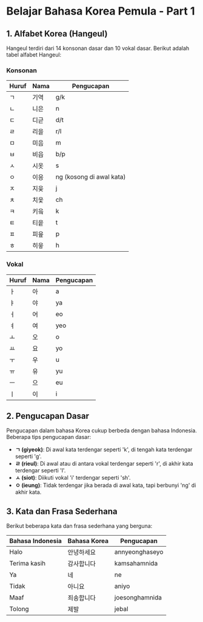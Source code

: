 # Belajar Bahasa Korea Pemula - Part 1

## 1. Alfabet Korea (Hangeul)

Hangeul terdiri dari 14 konsonan dasar dan 10 vokal dasar. Berikut adalah tabel alfabet Hangeul:

### Konsonan
| Huruf | Nama   | Pengucapan                  |
|-------|--------|-----------------------------|
| ㄱ    | 기역   | g/k                         |
| ㄴ    | 니은   | n                           |
| ㄷ    | 디귿   | d/t                         |
| ㄹ    | 리을   | r/l                         |
| ㅁ    | 미음   | m                           |
| ㅂ    | 비읍   | b/p                         |
| ㅅ    | 시옷   | s                           |
| ㅇ    | 이응   | ng (kosong di awal kata)    |
| ㅈ    | 지읒   | j                           |
| ㅊ    | 치읓   | ch                          |
| ㅋ    | 키읔   | k                           |
| ㅌ    | 티읕   | t                           |
| ㅍ    | 피읖   | p                           |
| ㅎ    | 히읗   | h                           |

### Vokal
| Huruf | Nama   | Pengucapan |
|-------|--------|------------|
| ㅏ    | 아    | a          |
| ㅑ    | 야    | ya         |
| ㅓ    | 어    | eo         |
| ㅕ    | 여    | yeo        |
| ㅗ    | 오    | o          |
| ㅛ    | 요    | yo         |
| ㅜ    | 우    | u          |
| ㅠ    | 유    | yu         |
| ㅡ    | 으    | eu         |
| ㅣ    | 이    | i          |

## 2. Pengucapan Dasar

Pengucapan dalam bahasa Korea cukup berbeda dengan bahasa Indonesia. Beberapa tips pengucapan dasar:
- **ㄱ (giyeok)**: Di awal kata terdengar seperti 'k', di tengah kata terdengar seperti 'g'.
- **ㄹ (rieul)**: Di awal atau di antara vokal terdengar seperti 'r', di akhir kata terdengar seperti 'l'.
- **ㅅ (siot)**: Diikuti vokal 'i' terdengar seperti 'sh'.
- **ㅇ (ieung)**: Tidak terdengar jika berada di awal kata, tapi berbunyi 'ng' di akhir kata.

## 3. Kata dan Frasa Sederhana

Berikut beberapa kata dan frasa sederhana yang berguna:

| Bahasa Indonesia | Bahasa Korea  | Pengucapan      |
|------------------|---------------|-----------------|
| Halo             | 안녕하세요      | annyeonghaseyo  |
| Terima kasih     | 감사합니다      | kamsahamnida    |
| Ya               | 네             | ne              |
| Tidak            | 아니요         | aniyo           |
| Maaf             | 죄송합니다      | joesonghamnida  |
| Tolong           | 제발           | jebal           |
